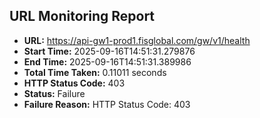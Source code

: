 ## URL Monitoring Report

- **URL:** https://api-gw1-prod1.fisglobal.com/gw/v1/health
- **Start Time:** 2025-09-16T14:51:31.279876
- **End Time:** 2025-09-16T14:51:31.389986
- **Total Time Taken:** 0.11011 seconds
- **HTTP Status Code:** 403
- **Status:** Failure
- **Failure Reason:** HTTP Status Code: 403
